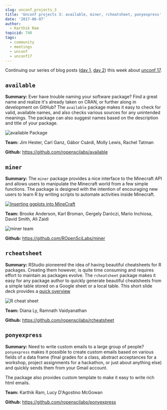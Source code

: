 ```yaml
---
slug: unconf_projects_3
title: 'Unconf projects 3: available, miner, rcheatsheet, ponyexpress'
date: '2017-06-07'
author:
  - Karthik Ram
topicid: 740
tags:
  - community
  - meetings
  - unconf
  - unconf17
---
```


Continuing our series of blog posts ([day 1](/blog/2017/06/05/unconf_recap_1), [day 2](/blog/2017/06/06/unconf_recap_2)) this week about [unconf 17](/blog/2017/06/02/unconf2017).



## `available`

**Summary:**  Ever have trouble naming your software package? Find a great name and realize it's already taken on CRAN, or further along in development on GitHub? The `available` package makes it easy to check for valid, available names, and also checks various sources for any unintended meanings. The package can also suggest names based on the description and title of your package.

![available Package](https://i.imgur.com/k6J5hQr.png)

**Team:** Jim Hester, Carl Ganz, Gábor Csárdi, Molly Lewis, Rachel Tatman

**Github:** https://github.com/ropenscilabs/available


## `miner`

**Summary:**
The `miner` package provides a nice interface to the Minecraft API and allows users to manipulate the Minecraft world from a few simple functions. The package is designed with the intention of encouraging new users to learn R by writing scripts to automate activities inside Minecraft.

[![Inserting ggplots into MineCraft](https://i.imgur.com/G0PComZ.png)](https://www.youtube.com/watch?v=zggCAYAfjXE "ggplot2 with Minecraft")

**Team:** Brooke Anderson, Karl Broman, Gergely Daróczi, Mario Inchiosa, David Smith, Ali Zaidi

![miner team](https://i.imgur.com/EBVkz7G.jpg)

**Github:** https://github.com/ROpenSciLabs/miner


## `rcheatsheet`

**Summary:**  RStudio pioneered the idea of having beautiful cheatsheets for R packages. Creating them however, is quite time consuming and requires effort to maintain as packages evolve.  The `rcheatsheet` package makes it easy for any package author to quickly generate beautiful cheatsheets from a simple table stored on a Google sheet or a local table. This short slide deck provides a [quick overview](https://gitpitch.com/ramnathv/rcheatsheet/master?grs=github&t=moon)

![R cheat sheet](https://i.imgur.com/JUC3Ljh.gif)

**Team:** Diana Ly, Ramnath Vaidyanathan

**Github:** https://github.com/ropenscilabs/rcheatsheet


## `ponyexpress`

**Summary:**
Need to write custom emails to a large group of people? `ponyexpress` makes it possible to create custom emails based on various fields of a data frame (final grades for a class, abstract acceptances for a workshop, project assignments for a hackathon, or just about anything else) and quickly sends them from your Gmail account.

The package also provides custom template to make it easy to write rich html emails.

**Team:** Karthik Ram, Lucy D'Agostino McGowan

**Github:** https://github.com/ropenscilabs/ponyexpress


